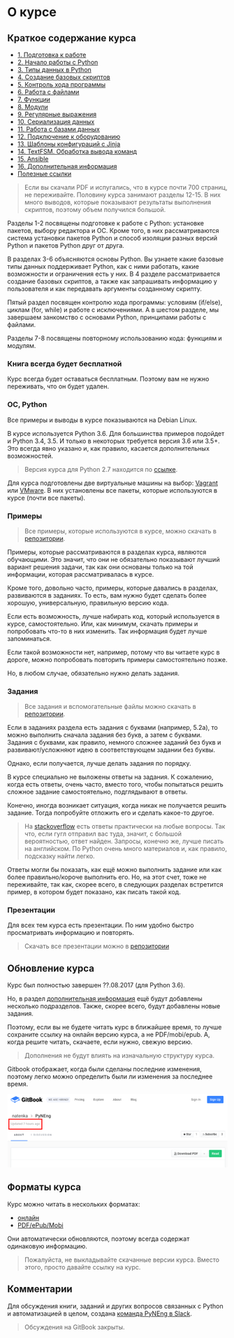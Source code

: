 # О курсе

## Краткое содержание курса

* [1. Подготовка к работе](book/01_intro/README.md)
* [2. Начало работы с Python](book/02_start/README.md)
* [3. Типы данных в Python](book/03_data_structures/README.md)
* [4. Создание базовых скриптов](book/04_basic_scripts/README.md)
* [5. Контроль хода программы](book/05_control_structures/README.md)
* [6. Работа с файлами](book/06_files/README.md)
* [7. Функции](book/07_functions/README.md)
* [8. Модули](book/08_modules/README.md)
* [9. Регулярные выражения](book/09_regex/README.md)
* [10. Сериализация данных](book/10_serialization/README.md)
* [11. Работа с базами данных](book/11_db/README.md)
* [12. Подключение к оборудованию](book/12_ssh_telnet/README.md)
* [13. Шаблоны конфигураций с Jinja](book/13_jinja2/README.md)
* [14. TextFSM. Обработка вывода команд](book/14_textfsm/README.md)
* [15. Ansible](book/15_ansible/README.md)
* [16. Дополнительная информация](book/16_additional_info/README.md)
* [Полезные ссылки](resources/README.md)

> Если вы скачали PDF и испугались, что в курсе почти 700 страниц, не переживайте.
> Половину курса занимают разделы 12-15. В них много выводов, которые показывают результаты выполнения скриптов, поэтому объем получился большой.

Разделы 1-2 посвящены подготовке к работе с Python: установке пакетов, выбору редактора и ОС.
Кроме того, в них рассматриваются система установки пакетов Python и способ изоляции разных версий Python и пакетов Python друг от друга.

В разделах 3-6 объясняются основы Python.
Вы узнаете какие базовые типы данных поддерживает Python, как с ними работать, какие возможности и ограничения есть у них.
В 4 разделе рассматривается создание базовых скриптов, а также как запрашивать информацию у пользователя и как передавать аргументы созданному скрипту.

Пятый раздел посвящен контролю хода программы: условиям (if/else), циклам (for, while) и работе с исключениями. А в шестом разделе, мы завершаем занкомство с основами Python, принципами работы с файлами.

Разделы 7-8 посвящены повторному использованию кода: функциям и модулям.

### Книга всегда будет бесплатной

Курс всегда будет оставаться бесплатным.
Поэтому вам не нужно переживать, что он будет удален.

### ОС, Python

Все примеры и выводы в курсе показываются на Debian Linux.

В курсе используется Python 3.6. Для большинства примеров подойдет и Python 3.4, 3.5. И только в некоторых требуется версия 3.6 или 3.5+. Это всегда явно указано и, как правило, касается дополнительных возможностей.

> Версия курса для Python 2.7 находится по [ссылке]().

Для курса подготовлены две виртуальные машины на выбор: [Vagrant](https://github.com/natenka/PyNEng/tree/master/exercises/vm/vagrant.md) или [VMware](https://github.com/natenka/PyNEng/tree/master/exercises/vm/vmware.md).
В них установлены все пакеты, которые используются в курсе (почти все пакеты).

### Примеры

> Все примеры, которые используются в курсе, можно скачать в [репозитории](https://github.com/natenka/pyneng-examples-exercises/tree/python3).


Примеры, которые рассматриваются в разделах курса, являются обучающими.
Это значит, что они не обязательно показывают лучший вариант решения задачи, так как они основаны только на той информации, которая рассматривалась в курсе.

Кроме того, довольно часто, примеры, которые давались в разделах, развиваются в заданиях.
То есть, вам нужно будет сделать более хорошую, универсальную, правильную версию кода.

Если есть возможность, лучше набирать код, который используется в курсе, самостоятельно.
Или, как минимум, скачать примеры и попробовать что-то в них изменить.
Так информация будет лучше запоминаться.

Если такой возможности нет, например, потому что вы читаете курс в дороге,
можно попробовать повторить примеры самостоятельно позже.

Но, в любом случае, обязательно нужно делать задания.

### Задания

> Все задания и вспомогательные файлы можно скачать в [репозитории](https://github.com/natenka/pyneng-examples-exercises/tree/python3).


Если в заданиях раздела есть задания с буквами (например, 5.2a), то можно выполнить сначала задания без букв, а затем с буквами.
Задания с буквами, как правило, немного сложнее заданий без букв и развивают/усложняют идею в соответствующем задании без буквы.

Однако, если получается, лучше делать задания по порядку.

В курсе специально не выложены ответы на задания.
К сожалению, когда есть ответы, очень часто, вместо того, чтобы попытаться решить сложное задание самостоятельно, подглядывают в ответы.

Конечно, иногда возникает ситуация, когда никак не получается решить задание.
Тогда попробуйте отложить его и сделать какое-то другое.

> На [stackoverflow](http://stackoverflow.com/) есть ответы практически на любые вопросы. Так что, если гугл отправил вас туда, значит, с большой вероятностью, ответ найден. Запросы, конечно же, лучше писать на английском. По Python очень много материалов и, как правило, подсказку найти легко.

Ответы могли бы показать, как ещё можно выполнить задание или как более правильно/короче выполнить его.
Но, на этот счет, тоже не переживайте, так как, скорее всего, в следующих разделах встретится пример, в котором будет показано, как писать такой код.

### Презентации

Для всех тем курса есть презентации.
По ним удобно быстро просматривать информацию и повторять.

> Скачать все презентации можно в [репозитории](https://github.com/natenka/pyneng-slides/tree/py3-pdf)


## Обновление курса

Курс был полностью завершен ??.08.2017 (для Python 3.6).

Но, в раздел [дополнительная информация](book/16_additional_info/README.md) ещё будут добавлены несколько подразделов.
Также, скорее всего, будут добавлены новые задания.

Поэтому, если вы не будете читать курс в ближайшее время, то лучше сохраните ссылку на онлайн версию курса, а не PDF/mobi/epub.
А, когда решите читать, скачаете, если нужно, свежую версию.

> Дополнения не будут влиять на изначальную структуру курса.

Gitbook отображает, когда были сделаны последние изменения, поэтому легко можно определить были ли изменения за последнее время.

![gitbook_update](https://raw.githubusercontent.com/natenka/PyNEng/master/images/gitbook_update.png)


## Форматы курса

Курс можно читать в нескольких форматах:
* [онлайн](https://natenka.gitbooks.io/pyneng/content/)
* [PDF/ePub/Mobi](https://www.gitbook.com/book/natenka/pyneng/details)

Они автоматически обновляются, поэтому всегда содержат одинаковую информацию.

> Пожалуйста, не выкладывайте скачанные версии курса. Вместо этого, просто давайте ссылку на курс.

## Комментарии

Для обсуждения книги, заданий и других вопросов связанных с Python и автоматизацией в целом, создана [команда PyNEng в Slack](https://pyneng-slack.herokuapp.com/).

> Обсуждения на GitBook закрыты.

